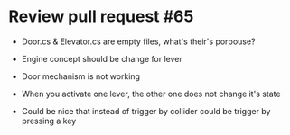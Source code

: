 # Review pull request #65

- Door.cs & Elevator.cs are empty files, what's their's porpouse?

- Engine concept should be change for lever

- Door mechanism is not working

- When you activate one lever, the other one does not change it's state

- Could be nice that instead of trigger by collider could be trigger by pressing a key
